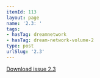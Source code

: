 ```yaml
---
itemId: 113
layout: page
name: '2.3: '
tags:
- hasTag: dreamnetwork
- hasTag: dream-network-volume-2
type: post
urlSlug: '2.3'
---
```

<a href="files/pdfs/Volume_2/2.3-Dream-Craft-Volume-2-No-3.pdf" download="">Download issue 2.3</a>